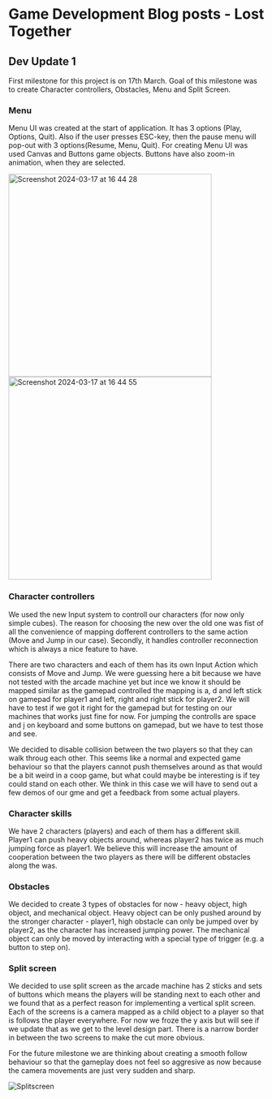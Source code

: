 # Game Development Blog posts - Lost Together

## Dev Update 1
First milestone for this project is on 17th March. Goal of this milestone was to create Character controllers, Obstacles, Menu and Split Screen.

### Menu
Menu UI was created at the start of application. It has 3 options (Play, Options, Quit). Also if the user presses ESC-key, then the pause menu will 
pop-out with 3 options(Resume, Menu, Quit).
For creating Menu UI was used Canvas and Buttons game objects. Buttons have also zoom-in animation, when they are selected.

<img width="400" alt="Screenshot 2024-03-17 at 16 44 28" src="https://github.com/Davidek776/GMD-Project/assets/62095094/2a9b0a21-9c00-43cd-85d4-cb1506ec79f8">
<img width="400" alt="Screenshot 2024-03-17 at 16 44 55" src="https://github.com/Davidek776/GMD-Project/assets/62095094/9e8aa114-c86a-4091-8e8b-bc033e1a568b">

### Character controllers
We used the new Input system to controll our characters (for now only simple cubes). The reason for choosing the new over the old one was fist of all the convenience of mapping dofferent controllers to the same action (Move and Jump in our case). Secondly, it handles controller reconnection which is always a nice feature to have.

There are two characters and each of them has its own Input Action which consists of Move and Jump. We were guessing here a bit because we have not tested with the arcade machine yet but ince we know it should be mapped similar as the gamepad controlled the mapping is a, d and left stick on gamepad for player1 and left, right and right stick for player2. We will have to test if we got it right for the gamepad but for testing on our machines that works just fine for now. For jumping the controlls are space and j on keyboard and some buttons on gamepad, but we have to test those and see.

We decided to disable collision between the two players so that they can walk throug each other. This seems like a normal and expected game behaviour so that the players cannot push themselves around as that would be a bit weird in a coop game, but what could maybe be interesting is if tey could stand on each other. We think in this case we will have to send out a few demos of our gme and get a feedback from some actual players.

### Character skills
We have 2 characters (players) and each of them has a different skill. Player1 can push heavy objects around, whereas player2 has twice as much jumping force as player1. We believe this will increase the amount of cooperation between the two players as there will be different obstacles along the was.

### Obstacles
We decided to create 3 types of obstacles for now - heavy object, high object, and mechanical object. Heavy object can be only pushed around by the stronger character - player1, high obstacle can only be jumped over by player2, as the character has increased jumping power. The mechanical object can only be moved by interacting with a special type of trigger (e.g. a button to step on).

### Split screen
We decided to use split screen as the arcade machine has 2 sticks and sets of buttons which means the players will be standing next to each other and we found that as a perfect reason for implementing a vertical split screen. Each of the screens is a camera mapped as a child object to a player so that is follows the player everywhere. For now we froze the y axis but will see if we update that as we get to the level design part. There is a narrow border in between the two screens to make the cut more obvious.

For the future milestone we are thinking about creating a smooth follow behaviour so that the gameplay does not feel so aggresive as now because the camera movements are just very sudden and sharp.

![Splitscreen](.Blogs/Screenshots/Splitscreen.png?raw=true)




